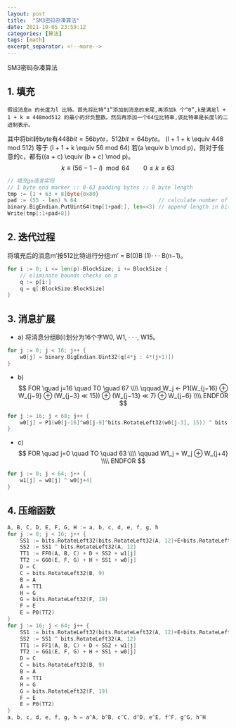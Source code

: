 ```yaml
---
layout: post
title:  "SM3密码杂凑算法"
date: 2021-10-05 23:59:12
categories: [算法]
tags: [math]
excerpt_separator: <!--more-->
---
```

SM3密码杂凑算法
<!--more-->

## 1. 填充

    假设消息m 的长度为l 比特。首先将比特“1”添加到消息的末尾,再添加k 个“0”,k是满足l + 1 + k ≡ 448mod512 的最小的非负整数。然后再添加一个64位比特串,该比特串是长度l的二进制表示。

其中将bit转byte有$448bit = 56byte$，$512bit = 64byte$。
\(l + 1 + k \equiv 448 mod 512\) 等于 \(l + 1 + k \equiv 56 mod 64\)
若\(a \equiv b \mod p\)，则对于任意的c，都有\((a + c) \equiv (b + c) \mod p\)。
$$k \equiv (56 - 1 - l) \mod 64 \qquad 0 \le k \le 63$$

```go
// 填充go语言实现
// 1 byte end marker :: 0-63 padding bytes :: 8 byte length
tmp := [1 + 63 + 8]byte{0x80}
pad := (55 - len) % 64                          // calculate number of padding bytes
binary.BigEndian.PutUint64(tmp[1+pad:], len<<3) // append length in bits
Write(tmp[:1+pad+8])
```

## 2. 迭代过程

将填充后的消息m′按512比特进行分组:m′ = B(0)B (1)· · · B(n−1)。

```go
for i := 0; i <= len(p)-BlockSize; i += BlockSize {
    // eliminate bounds checks on p
    q := p[i:]
    q = q[:BlockSize:BlockSize]
}
```

## 3. 消息扩展

* a) 将消息分组B(i)划分为16个字W0, W1, · · ·, W15。
```go
for j := 0; j < 16; j++ {
    w0[j] = binary.BigEndian.Uint32(q[4*j : 4*(j+1)])
}
```

* b)
$$
FOR \quad j=16 \quad TO \quad 67 \\\\
\qquad W_j ← P1(W_{j−16} ⊕ W_{j−9} ⊕ (W_{j−3} ≪ 15)) ⊕ (W_{j−13} ≪ 7) ⊕ W_{j−6} \\\\
ENDFOR
$$
```go
for j := 16; j < 68; j++ {
    w0[j] = P1(w0[j-16]^w0[j-9]^bits.RotateLeft32(w0[j-3], 15)) ^ bits.RotateLeft32(w0[j-13], 7) ^ w0[j-6]
}
```

* c)
$$
FOR \quad j=0 \quad TO \quad 63 \\\\
\qquad W1_j = W_j ⊕ W_{j+4} \\\\
ENDFOR
$$

```go
for j := 0; j < 64; j++ {
    w1[j] = w0[j] ^ w0[j+4]
}
```

## 4. 压缩函数

```go
A, B, C, D, E, F, G, H := a, b, c, d, e, f, g, h
for j := 0; j < 16; j++ {
    SS1 := bits.RotateLeft32(bits.RotateLeft32(A, 12)+E+bits.RotateLeft32(0x79cc4519, j), 7)
    SS2 := SS1 ^ bits.RotateLeft32(A, 12)
    TT1 := FF0(A, B, C) + D + SS2 + w1[j]
    TT2 := GG0(E, F, G) + H + SS1 + w0[j]
    D = C
    C = bits.RotateLeft32(B, 9)
    B = A
    A = TT1
    H = G
    G = bits.RotateLeft32(F, 19)
    F = E
    E = P0(TT2)
}
for j := 16; j < 64; j++ {
    SS1 := bits.RotateLeft32(bits.RotateLeft32(A, 12)+E+bits.RotateLeft32(0x7a879d8a, j), 7)
    SS2 := SS1 ^ bits.RotateLeft32(A, 12)
    TT1 := FF1(A, B, C) + D + SS2 + w1[j]
    TT2 := GG1(E, F, G) + H + SS1 + w0[j]
    D = C
    C = bits.RotateLeft32(B, 9)
    B = A
    A = TT1
    H = G
    G = bits.RotateLeft32(F, 19)
    F = E
    E = P0(TT2)
}
a, b, c, d, e, f, g, h = a^A, b^B, c^C, d^D, e^E, f^F, g^G, h^H
```